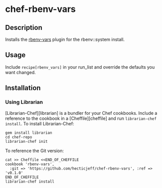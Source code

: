# chef-rbenv-vars

## Description

Installs the [rbenv-vars](https://github.com/sstephenson/rbenv-vars)
plugin for the rbenv::system install.

## Usage

Include `recipe[rbenv_vars]` in your run_list and override the defaults
you want changed.

## Installation

### Using Librarian

[Librarian-Chef][librarian] is a bundler for your Chef cookbooks.
Include a reference to the cookbook in a [Cheffile][cheffile] and run
`librarian-chef install`. To install Librarian-Chef:

    gem install librarian
    cd chef-repo
    librarian-chef init

To reference the Git version:

    cat >> Cheffile <<END_OF_CHEFFILE
    cookbook 'rbenv-vars',
      :git => 'https://github.com/hecticjeff/chef-rbenv-vars', :ref => 'v0.1.0'
    END_OF_CHEFFILE
    librarian-chef install

